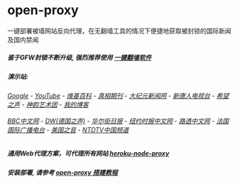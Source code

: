 # open-proxy
一键部署被墙网站反向代理，在无翻墙工具的情况下便捷地获取被封锁的国际新闻及国内禁闻

##### 鉴于GFW封锁不断升级, 强烈推荐使用 [一键翻墙软件](https://github.com/gfw-breaker/nogfw/blob/master/README.md) 

#####  演示站:
######  [Google](http://167.99.102.23:8888/search?q=425事件) - [YouTube](https://nogfw.the-youtube.win) - [维基百科](http://167.99.102.23:8100/wiki/喬高-麥塔斯調查報告) - [真相期刊](http://167.99.102.23:8300/display.aspx?category_id=3&zhuanti_id=2) - [大纪元新闻网](http://167.99.102.23:10080) - [新唐人电视台](http://167.99.102.23:8000) - [希望之声](http://167.99.102.23:8200) - [神韵艺术团](http://167.99.102.23:8000/xtr/gb/prog673.html) - [我的博客](http://167.99.102.23:10000/)<br/> <br/> [BBC中文网](http://167.99.102.23:9100/zhongwen) - [DW(德国之声)](http://167.99.102.23:9200/zh/在线报导/s-9058?&zhongwen=simp) - [华尔街日报](http://167.99.102.23:9300) - [纽约时报中文网](http://167.99.102.23:9400) - [路透中文网](http://167.99.102.23:9500/) - [法国国际广播电台](http://167.99.102.23:9600/) - [美国之音](http://167.99.102.23:9700/) - [NTDTV中国频道](http://167.99.102.23:10080/info/tv.html)

##### 通用Web代理方案，可代理所有网站 [heroku-node-proxy](https://github.com/gfw-breaker/heroku-node-proxy#--end--) 

##### 安装部署, 请参考 [open-proxy 搭建教程](https://github.com/gfw-breaker/open-proxy/wiki#open-proxy-%E6%90%AD%E5%BB%BA%E6%95%99%E7%A8%8B)

